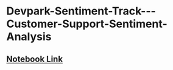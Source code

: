 # Devpark-Sentiment-Track---Customer-Support-Sentiment-Analysis
<h2><a href="https://www.kaggle.com/code/atharvamartiwar/toxic-comment-classification-nlp"> Notebook Link</a>
